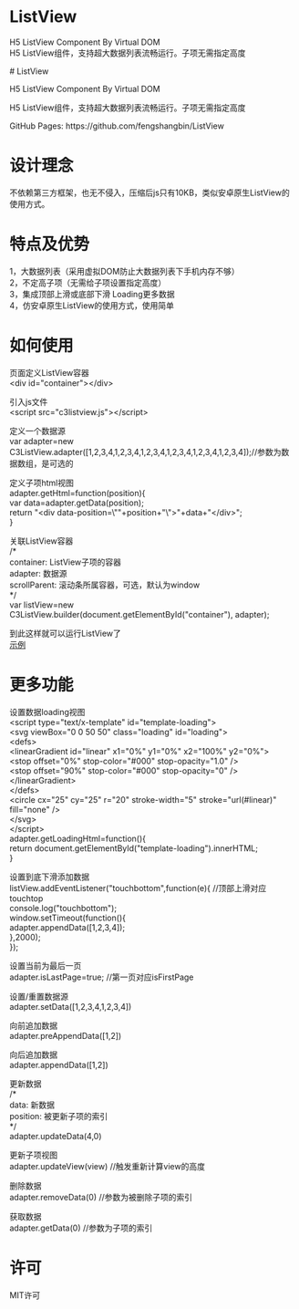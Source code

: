 <h1>ListView</h1>
  H5 ListView Component By Virtual DOM<br>
  H5 ListView组件，支持超大数据列表流畅运行。子项无需指定高度</p>
# ListView
<p>H5 ListView Component By Virtual DOM</p>
<p>H5 ListView组件，支持超大数据列表流畅运行。子项无需指定高度</p>
<p>GitHub Pages: https://github.com/fengshangbin/ListView</p>
<h1>设计理念</h1>
  不依赖第三方框架，也无不侵入，压缩后js只有10KB，类似安卓原生ListView的使用方式。</p>
<h1>特点及优势</h1>
  1，大数据列表（采用虚拟DOM防止大数据列表下手机内存不够）<br>
  2，不定高子项（无需给子项设置指定高度）<br>
  3，集成顶部上滑或底部下滑 Loading更多数据<br>
  4，仿安卓原生ListView的使用方式，使用简单</p>
<h1>如何使用</h1>
  页面定义ListView容器<br>
  &lt;div id=&quot;container&quot;&gt;&lt;/div&gt;</p>
<p>引入js文件<br>
  &lt;script src=&quot;c3listview.js&quot;&gt;&lt;/script&gt;</p>
<p>定义一个数据源<br>
  var adapter=new C3ListView.adapter([1,2,3,4,1,2,3,4,1,2,3,4,1,2,3,4,1,2,3,4,1,2,3,4]);//参数为数据数组，是可选的</p>
<p>定义子项html视图<br>
  adapter.getHtml=function(position){<br>
  var data=adapter.getData(position);<br>
  return &quot;&lt;div data-position=\&quot;&quot;+position+&quot;\&quot;&gt;&quot;+data+&quot;&lt;/div&gt;&quot;;<br>
  }</p>
<p>关联ListView容器<br>
  /*<br>
  container: ListView子项的容器<br>
  adapter: 数据源<br>
  scrollParent: 滚动条所属容器，可选，默认为window<br>
  */<br>
  var listView=new C3ListView.builder(document.getElementById(&quot;container&quot;), adapter);</p>
<p>到此这样就可以运行ListView了<br>
  <a href=&quot;https://github.com/fengshangbin/ListView/blob/master/examples/list-scroll-div.html>示例</a></p>
<h1>更多功能</h1>
  设置数据loading视图<br>
  &lt;script type=&quot;text/x-template&quot; id=&quot;template-loading&quot;&gt;<br>
  &lt;svg viewBox=&quot;0 0 50 50&quot; class=&quot;loading&quot; id=&quot;loading&quot;&gt;<br>
  &lt;defs&gt;<br>
  &lt;linearGradient id=&quot;linear&quot; x1=&quot;0%&quot; y1=&quot;0%&quot; x2=&quot;100%&quot; y2=&quot;0%&quot;&gt;<br>
  &lt;stop offset=&quot;0%&quot;   stop-color=&quot;#000&quot; stop-opacity=&quot;1.0&quot; /&gt;<br>
  &lt;stop offset=&quot;90%&quot; stop-color=&quot;#000&quot; stop-opacity=&quot;0&quot; /&gt;<br>
  &lt;/linearGradient&gt;<br>
  &lt;/defs&gt;<br>
  &lt;circle cx=&quot;25&quot; cy=&quot;25&quot; r=&quot;20&quot; stroke-width=&quot;5&quot; stroke=&quot;url(#linear)&quot; fill=&quot;none&quot; /&gt;<br>
  &lt;/svg&gt;<br>
  &lt;/script&gt;<br>
  adapter.getLoadingHtml=function(){<br>
  return document.getElementById(&quot;template-loading&quot;).innerHTML;<br>
  }</p>
<p>设置到底下滑添加数据<br>
  listView.addEventListener(&quot;touchbottom&quot;,function(e){ //顶部上滑对应touchtop<br>
  console.log(&quot;touchbottom&quot;);<br>
  window.setTimeout(function(){<br>
  adapter.appendData([1,2,3,4]);<br>
  },2000);<br>
  });</p>
<p>设置当前为最后一页<br>
  adapter.isLastPage=true; //第一页对应isFirstPage</p>
<p>设置/重置数据源<br>
  adapter.setData([1,2,3,4,1,2,3,4])</p>
<p>向前追加数据<br>
  adapter.preAppendData([1,2])</p>
<p>向后追加数据<br>
  adapter.appendData([1,2])</p>
<p>更新数据<br>
  /*<br>
  data: 新数据<br>
  position: 被更新子项的索引<br>
  */<br>
  adapter.updateData(4,0)</p>
<p>更新子项视图<br>
  adapter.updateView(view) //触发重新计算view的高度</p>
<p>删除数据<br>
  adapter.removeData(0) //参数为被删除子项的索引</p>
<p>获取数据<br>
  adapter.getData(0) //参数为子项的索引</p>
<h1>许可</h1>
  MIT许可</p>